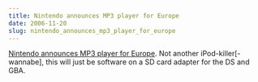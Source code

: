 ```yaml
---
title: Nintendo announces MP3 player for Europe
date: 2006-11-20
slug: nintendo_announces_mp3_player_for_europe
---
```

<p><a href="http://www.dsfanboy.com/2006/11/20/nintendo-announces-mp3-player-for-europe/">Nintendo announces MP3 player for Europe</a>. Not another iPod-killer[-wannabe], this will just be software on a SD card adapter for the DS and GBA.</p>